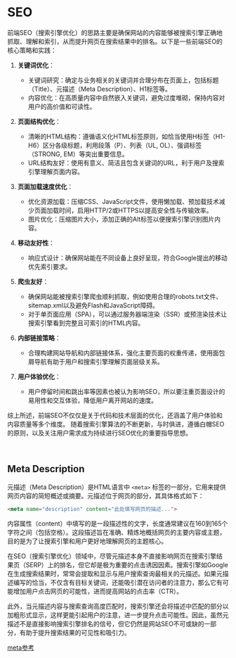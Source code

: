 # SEO
前端SEO（搜索引擎优化）的思路主要是确保网站的内容能够被搜索引擎正确地抓取、理解和索引，从而提升网页在搜索结果中的排名。以下是一些前端SEO的核心策略和实践：

1. **关键词优化**：
   - 关键词研究：确定与业务相关的关键词并合理分布在页面上，包括标题（Title）、元描述（Meta Description）、H1标签等。
   - 内容优化：在高质量内容中自然嵌入关键词，避免过度堆砌，保持内容对用户的高价值和可读性。

2. **页面结构优化**：
   - 清晰的HTML结构：遵循语义化HTML标签原则，如恰当使用H标签（H1-H6）区分各级标题，利用段落（P）、列表（UL, OL）、强调标签（STRONG, EM）等突出重要信息。
   - URL结构友好：使用有意义、简洁且包含关键词的URL，利于用户及搜索引擎理解页面内容。

3. **页面加载速度优化**：
   - 优化资源加载：压缩CSS、JavaScript文件，使用懒加载、预加载技术减少页面加载时间，启用HTTP/2或HTTPS以提高安全性与传输效率。
   - 图片优化：压缩图片大小，添加正确的Alt标签以便搜索引擎识别图片内容。

4. **移动友好性**：
   - 响应式设计：确保网站能在不同设备上良好呈现，符合Google提出的移动优先索引要求。
   
5. **爬虫友好**：
   - 确保网站能被搜索引擎爬虫顺利抓取，例如使用合理的robots.txt文件、sitemap.xml以及避免Flash和JavaScript障碍。
   - 对于单页面应用（SPA），可以通过服务器端渲染（SSR）或预渲染技术让搜索引擎看到完整且可索引的HTML内容。

6. **内部链接策略**：
   - 合理构建网站导航和内部链接体系，强化主要页面的权重传递，使用面包屑导航有助于用户和搜索引擎理解页面层级关系。

7. **用户体验优化**：
   - 用户停留时间和跳出率等因素也被认为影响SEO，所以要注重页面设计的易用性和交互体验，降低用户离开网站的速度。

综上所述，前端SEO不仅仅是关于代码和技术层面的优化，还涵盖了用户体验和内容质量等多个维度。
随着搜索引擎算法的不断更新，与时俱进，遵循白帽SEO的原则，以及关注用户需求成为持续进行SEO优化的重要指导思想。

<br>

## Meta Description
元描述（Meta Description）是HTML语言中 `<meta>` 标签的一部分，它用来提供网页内容的简短概述或摘要。元描述位于网页的<head>部分，其具体格式如下：

```html
<meta name="description" content="此处填写网页的描述...">
```

内容属性（content）中填写的是一段描述性的文字，长度通常建议在160到165个字符之间（包括空格）。这段描述旨在准确、精炼地概括网页的主要内容或主题，目的是为了让搜索引擎和用户更好地理解网页的主题核心。

在SEO（搜索引擎优化）领域中，尽管元描述本身不直接影响网页在搜索引擎结果页（SERP）上的排名，但它却是极为重要的点击诱因因素。搜索引擎如Google在生成搜索结果时，常常会提取和显示与用户搜索查询最相关的元描述。如果元描述编写的恰当，不仅含有目标关键词，还能吸引潜在访问者的注意力，那么它有可能增加用户点击网页的可能性，进而提高网站的点击率（CTR）。

此外，当元描述内容与搜索查询高度匹配时，搜索引擎还会将描述中匹配的部分以加粗形式显示，这样更能引起用户的注意，进一步提升点击可能性。因此，虽然元描述不是直接影响搜索引擎排名的信号，但它仍然是网站SEO不可或缺的一部分，有助于提升搜索结果的可见性和吸引力。


[meta参考](../../react/next/basics/10.%20Metadata.md)
